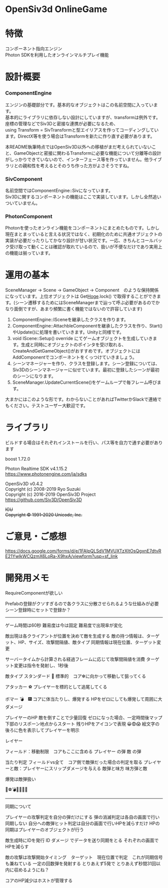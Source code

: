 ﻿# OpenSiv3d OnlineGame

# 特徴
コンポーネント指向エンジン  
Photon SDKを利用したオンラインマルチプレイ機能

# 設計概要

### ComponentEngine

エンジンの基礎部分です。基本的なオブジェクトはこの名前空間に入っています。  
基本的にライブラリに依存しない設計にしていますが、transformは例外です。座標の管理などでSiv3Dと密接な連携が必要になるため、  
using Transform = SivTransformと型エイリアスを作ってコーディングしています。DirectX等を使う場合はTransformを新たに作り直す必要があります。  

本README執筆時点ではOpenSiv3D以外への移植がまだ考えられていないこと、GameObjectと密接に関わるTransformに必要な機能について分離等の設計がしっかりできていないので、インターフェース等を作っていません。他ライブラリとの親和性を考えるとそのうち作った方がよさそうですね。

### SivComponent

名前空間ではComponentEngine::Sivになっています。  
Siv3Dに関するコンポーネントの機能はここで実装しています。しかし全然追いついていません。

### PhotonComponent

Photonを使ったオンライン機能をコンポーネントにまとめたものです。しかし現在まとまっていると言える状況ではなく、初期化のために共通オブジェクトの実装が必要だったりしてかなり設計が甘い状況です。一応、きちんとコールバック受け取って動くことは確認が取れているので、扱いが不便なだけであり実用上の機能は揃っています。

# 運用の基本

SceneManager -> Scene -> GameObject -> Component　のような保持関係になっています。上位オブジェクトは Get[Hoge]().lock() で取得することができます。(シーン遷移するためにはSceneManagerまで辿って呼ぶ必要があるのでかなり面倒ですが、あまり頻繁に書く機能ではないので許容しています)

1. ComponentEngine::ISceneを継承したクラスを作ります。
1. ComponentEngine::AttachbleComponentを継承したクラスを作り、Start()やUpdate()に処理を書いていきます。Unityと同様です。
1. void IScene::Setup() override にてゲームオブジェクトを生成していきます。生成と同時にオブジェクトのポインタを受け取れる、CreateAndGetGameObject()がおすすめです。オブジェクトにはAddComponentでコンポーネントをくっつけていきましょう。
1. シーンマネージャーを作り、クラスを登録します。シーン登録については、Siv3Dのシーンマネージャーに似せています。最初に登録したシーンが最初のシーンになります。
1. SceneManager.UpdateCurrentScene()をゲームループで毎フレーム呼びます。

大まかにはこのような形です。わからないことがあればTwitterかSlackで連絡でもください。テストユーザー大歓迎です。

# ライブラリ
ビルドする場合はそれぞれインストールを行い、パス等を自力で通す必要があります

boost 1.72.0  


Photon Realtime SDK v4.1.15.2  
<https://www.photonengine.com/ja/sdks>

OpenSiv3D v0.4.2  
Copyright (c) 2008-2019 Ryo Suzuki  
Copyright (c) 2016-2019 OpenSiv3D Project  
<https://github.com/Siv3D/OpenSiv3D>



~~ICU  
Copyright © 1991-2020 Unicode, Inc.~~  

# ご意見・ご感想
<https://docs.google.com/forms/d/e/1FAIpQLSdV1MVUXTzXItOsQgxnE7dtvRE21YwIkWCQzmX6LoRa-X9hxA/viewform?usp=sf_link>

# 開発用メモ

RequireComponentが欲しい

Prefabの登録がクソすぎるので各クラスに分散させられるような仕組みが必要　シーン登録時にセットで登録か？

-----

ゲーム時間は60秒
難易度は今は固定
難易度で出現率が変化

敵出現は各クライアントが位置を決めて敵を生成する
敵の持つ情報は、ターゲット、HP、サイズ、攻撃間隔値、敵タイプ
同期情報は現在位置、ターゲット変更

サーバータイムから計算される経過フレームに応じて攻撃間隔値を消費
ターゲット変更は指令を発射し、1秒後

敵タイプ
スタンダード
🎃
標準的　コア❇に向かって移動して狙ってくる

アタッカー
⚽
プレイヤーを標的として追尾してくる

ボマー
💣　🎆
コアに体当たりし、爆発する
HPをゼロにしても爆発して周囲に大ダメージ


プレイヤーのHP
敵を倒すことで少量回復
ゼロになった場合、一定時間後マップ下部のリスポーン地点からスタート
残りHPをアイコンで表現
😀😨😱
絵文字の後ろに色を表示してプレイヤーを明示


レイヤー

フィールド：移動制限　コアもここに含める
プレイヤー
の弾
敵
の弾

当たり判定
フィールドvs全て　コア側で敵弾だった場合の判定を取る
プレイヤーと敵：プレイヤーにスリップダメージを与える
敵弾と味方
味方弾と敵


爆発は敵弾扱い


🎃⚽💣🎆😀😨😱


-----

同期について

プレイヤーの攻撃判定を自分の弾だけにする
弾の消滅判定は各自の画面で行い同期しない
自分への敵弾ヒット判定は自分の画面で行いHPを減らすだけ
HPの同期はプレイヤーのオブジェクトが行う

敵生成時にIDを発行
ID ダメージ でデータを送り同期をとる
それぞれの画面でHPを減らす

敵の攻撃は攻撃開始タイミング　ターゲット　現在位置で判定　これが同期信号も兼ねている
一定の回数弾を発射する とりあえず5発で
とりあえず秒間31回以内に収めるようにね？

コアのHP減少はホストが管理する

